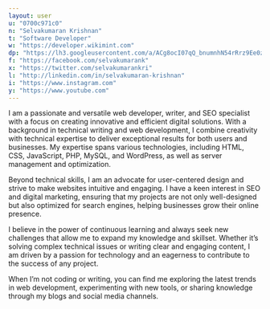```yaml
---
layout: user
u: "0700c971c0"
n: "Selvakumaran Krishnan"
t: "Software Developer"
w: "https://developer.wikimint.com"
dp: "https://lh3.googleusercontent.com/a/ACg8ocI07qQ_bnumnhN54rRrz9Ee0zxeN7rMfGrEvCiJqquW1eCMu2P2=s96-c"
f: "https://facebook.com/selvakumarank"
x: "https://twitter.com/selvakumarankri"
l: "http://linkedin.com/in/selvakumaran-krishnan"
i: "https://www.instagram.com"
y: "https://www.youtube.com"
---
```

I am a passionate and versatile web developer, writer, and SEO specialist with a focus on creating innovative and efficient digital solutions. With a background in technical writing and web development, I combine creativity with technical expertise to deliver exceptional results for both users and businesses. My expertise spans various technologies, including HTML, CSS, JavaScript, PHP, MySQL, and WordPress, as well as server management and optimization.

Beyond technical skills, I am an advocate for user-centered design and strive to make websites intuitive and engaging. I have a keen interest in SEO and digital marketing, ensuring that my projects are not only well-designed but also optimized for search engines, helping businesses grow their online presence.

I believe in the power of continuous learning and always seek new challenges that allow me to expand my knowledge and skillset. Whether it’s solving complex technical issues or writing clear and engaging content, I am driven by a passion for technology and an eagerness to contribute to the success of any project.

When I’m not coding or writing, you can find me exploring the latest trends in web development, experimenting with new tools, or sharing knowledge through my blogs and social media channels.

